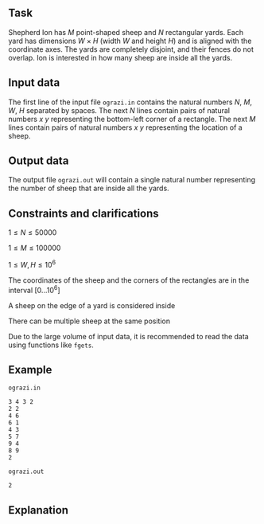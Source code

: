 ## Task

Shepherd Ion has $M$ point-shaped sheep and $N$ rectangular yards. Each yard has dimensions $W \times H$ (width $W$ and height $H$) and is aligned with the coordinate axes. The yards are completely disjoint, and their fences do not overlap. Ion is interested in how many sheep are inside all the yards.

## Input data

The first line of the input file `ograzi.in` contains the natural numbers $N$, $M$, $W$, $H$ separated by spaces. The next $N$ lines contain pairs of natural numbers $x$ $y$ representing the bottom-left corner of a rectangle. The next $M$ lines contain pairs of natural numbers $x$ $y$ representing the location of a sheep.

## Output data

The output file `ograzi.out` will contain a single natural number representing the number of sheep that are inside all the yards.

## Constraints and clarifications

$1 \leq N \leq 50000$ 

$1 \leq M \leq 100000$ 

$1 \leq W, H \leq 10^6$ 

The coordinates of the sheep and the corners of the rectangles are in the interval $[0 \dots 10^6]$ 

A sheep on the edge of a yard is considered inside 

There can be multiple sheep at the same position 

Due to the large volume of input data, it is recommended to read the data using functions like `fgets`.

## Example

`ograzi.in`
```
3 4 3 2 
2 2 
4 6 
6 1 
4 3 
5 7 
9 4 
8 9 
2
```

`ograzi.out`
```
2
```

## Explanation
